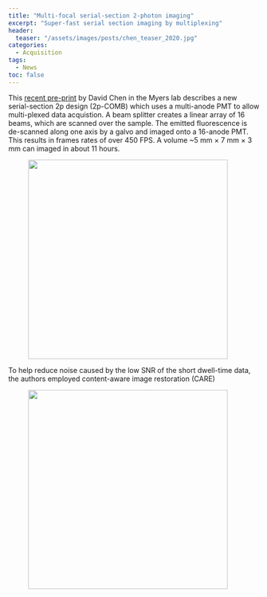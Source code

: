 ```yaml
---
title: "Multi-focal serial-section 2-photon imaging"
excerpt: "Super-fast serial section imaging by multiplexing"
header:
  teaser: "/assets/images/posts/chen_teaser_2020.jpg"
categories:
  - Acquisition
tags: 
  - News
toc: false
---
```


This [recent pre-print](https://www.biorxiv.org/content/10.1101/2020.06.11.146704v2) by David Chen in the Myers lab describes a new serial-section 2p design (2p-COMB) which uses a multi-anode PMT to allow multi-plexed data acquistion. A beam splitter creates a linear array of 16 beams, which are scanned over the sample. The emitted fluorescence is de-scanned along one axis by a galvo and imaged onto a 16-anode PMT. This results in frames rates of over 450 FPS. A volume ~5 mm × 7 mm × 3 mm can imaged in about 11 hours. 

<figure>
        <img width="400px" src="{{ site.baseurl }}/assets/images/posts/2p-COMB-path.png" >
</figure>

To help reduce noise caused by the low SNR of the short dwell-time data, the authors employed content-aware image restoration (CARE)

<figure>
        <img width="400px" src="{{ site.baseurl }}/assets/images/posts/Chen_CARE.png" >
</figure>